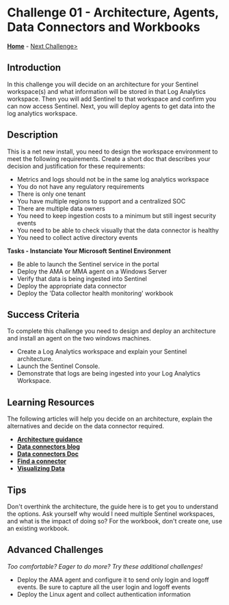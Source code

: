# Challenge 01 - Architecture, Agents, Data Connectors and Workbooks </br>

**[Home](../README.md)** - [Next Challenge>](./Challenge-02.md)


## Introduction

In this challenge you will decide on an architecture for your Sentinel workspace(s) and what information will be stored in that Log Analytics workspace.  Then you will add Sentinel to that workspace and confirm you can now access Sentinel.  Next, you will deploy agents to get data into the log analytics workspace.



## Description

This is a net new install, you need to design the workspace environment to meet the following requirements. Create a short doc that describes your decision and justification for these requirements: <br>
- Metrics and logs should not be in the same log analytics workspace
- You do not have any regulatory requirements
- There is only one tenant
- You have multiple regions to support and a centralized SOC
- There are multiple data owners
- You need to keep ingestion costs to a minimum but still ingest security events
- You need to be able to check visually that the data connector is healthy
- You need to collect active directory events

**Tasks - Instanciate Your Microsoft Sentinel Environment**
- Be able to launch the Sentinel service in the portal
- Deploy the AMA or MMA agent on a Windows Server
- Verify that data is being ingested into Sentinel
- Deploy the appropriate data connector
- Deploy the 'Data collector health monitoring' workbook

## Success Criteria

To complete this challenge you need to design and deploy an architecture and install an agent on the two windows machines.
- Create a Log Analytics workspace and explain your Sentinel architecture.
- Launch the Sentinel Console.
- Demonstrate that logs are being ingested into your Log Analytics Workspace.



## Learning Resources

The following articles will help you decide on an architecture, explain the alternatives and decide on the data connector required.

- **[Architecture guidance](https://docs.microsoft.com/en-us/azure/sentinel/design-your-workspace-architecture)**</br>
- **[Data connectors blog](https://techcommunity.microsoft.com/t5/microsoft-sentinel-blog/azure-sentinel-the-connectors-grand-cef-syslog-direct-agent/ba-p/803891)** </br>
- **[Data connectors Doc](https://docs.microsoft.com/en-us/azure/sentinel/connect-data-sources)** </br>
- **[Find a connector](https://docs.microsoft.com/en-us/azure/sentinel/data-connectors-reference)** </br>
- **[Visualizing Data](https://docs.microsoft.com/en-us/azure/sentinel/monitor-your-data)** </br>


## Tips

Don't overthink the architecture, the guide here is to get you to understand the options. Ask yourself why would I need multiple Sentinel workspaces, and what is the impact of doing so?
For the workbook, don't create one, use an existing workbook.

## Advanced Challenges

*Too comfortable?  Eager to do more?  Try these additional challenges!*

- Deploy the AMA agent and configure it to send only login and logoff events.  Be sure to capture all the user login and logoff events </br>
- Deploy the Linux agent and collect authentication information


